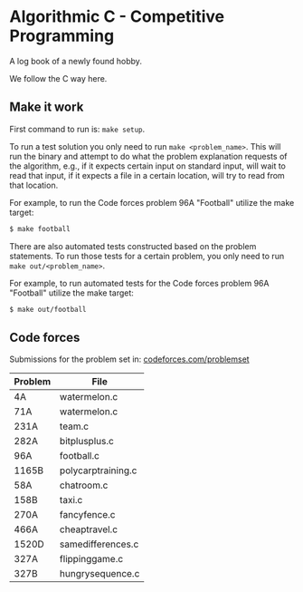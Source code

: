 # Algorithmic C - Competitive Programming

A log book of a newly found hobby.

We follow the C way here.

## Make it work

First command to run is: `make setup`.

To run a test solution you only need to run `make <problem_name>`. This will run the binary and attempt to do what the problem explanation requests of the algorithm, e.g., if it expects certain input on standard input, will wait to read that input, if it expects a file in a certain location, will try to read from that location.

For example, to run the Code forces problem 96A "Football" utilize the make target:
```bash
$ make football
```

There are also automated tests constructed based on the problem statements. To run those tests for a certain problem, you only need to run `make out/<problem_name>`.

For example, to run automated tests for the Code forces problem 96A "Football" utilize the make target:
```bash
$ make out/football
```

## Code forces

Submissions for the problem set in: [codeforces.com/problemset](https://codeforces.com/problemset)

Problem | File
------- | ----
4A      | watermelon.c
71A     | watermelon.c
231A    | team.c
282A    | bitplusplus.c
96A     | football.c
1165B   | polycarptraining.c
58A     | chatroom.c
158B    | taxi.c
270A    | fancyfence.c
466A    | cheaptravel.c
1520D   | samedifferences.c
327A    | flippinggame.c
327B    | hungrysequence.c